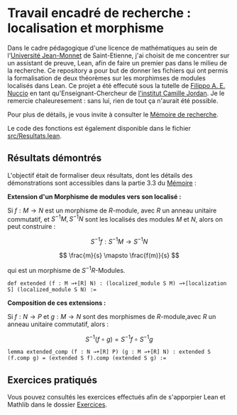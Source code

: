 # Travail encadré de recherche : localisation et morphisme

Dans le cadre pédagogique d'une licence de mathématiques au sein de l'[Université Jean-Monnet](https://www.univ-st-etienne.fr/fr/index.html) de Saint-Etienne, j'ai choisit de me concentrer sur un assistant de preuve, Lean, afin de faire un premier pas dans le milieu de la recherche.
Ce repository a pour but de donner les fichiers qui ont permis la formalisation de deux théorèmes sur les morphimses de modules localisés dans Lean.
Ce projet a été effecuté sous la tutelle de [Filippo A. E. Nuccio](https://github.com/faenuccio) en tant qu'Enseignant-Chercheur de [l'institut Camille Jordan](http://math.univ-lyon1.fr/). Je le remercie chaleuresement : sans lui, rien de tout ça n'aurait été possible.

Pour plus de détails, je vous invite à consulter le [Mémoire de recherche](https://github.com/FRANCHI-Charles/TER/blob/f55e32aa91734687e79cef8c63889ea892f8b0f0/Memoire.pdf).

Le code des fonctions est également disponible dans le fichier [src/Resultats.lean](https://github.com/FRANCHI-Charles/TER/blob/f55e32aa91734687e79cef8c63889ea892f8b0f0/src/Resultats.lean).

## Résultats démontrés


L'objectif était de formaliser deux résultats, dont les détails des démonstrations sont accessibles dans la partie 3.3 du [Mémoire](https://github.com/FRANCHI-Charles/TER/blob/f55e32aa91734687e79cef8c63889ea892f8b0f0/Memoire.pdf) :


**Extension d'un Morphisme de modules vers son localisé :**

Si $f: M \rightarrow N$ est un morphisme de $R$-module, avec $R$ un anneau unitaire commutatif, et $S^{-1}M, S^{-1}N$ sont les localisés des modules $M$ et $N$, alors on peut construire :

$$ S^{-1}f: S^{-1}M \rightarrow S^{-1}N $$

$$ \frac{m}{s} \mapsto \frac{f(m)}{s} $$

qui est un morphisme de $S^{-1}R$-Modules.

```lean
def extended (f : M →+[R] N) : (localized_module S M) →+[localization S] (localized_module S N) :=
```

**Composition de ces extensions :**

Si $f: N \rightarrow P$ et $g: M \rightarrow N$ sont des morphismes de $R$-module,avec $R$ un anneau unitaire commutatif, alors :

$$S^{-1}(f \circ g) = S^{-1}f \circ S^{-1}g$$

```lean
lemma extended_comp (f : N →+[R] P) (g : M →+[R] N) : extended S (f.comp g) = (extended S f).comp (extended S g) :=
```

## Exercices pratiqués

Vous pouvez consultés les exercices effectués afin de s'apporpier Lean et Mathlib dans le dossier [Exercices](https://github.com/FRANCHI-Charles/TER/tree/f55e32aa91734687e79cef8c63889ea892f8b0f0/src/Exercices).
